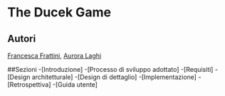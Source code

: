 # The Ducek Game

## Autori

[Francesca Frattini](mailto:francesca.frattini7@studio.unibo.it),
[Aurora Laghi](mailto:aurora.laghi@studio.unibo.it)

##Sezioni
-[Introduzione]
-[Processo di sviluppo adottato]
-[Requisiti]
-[Design architetturale]
-[Design di dettaglio]
-[Implementazione]
-[Retrospettiva]
-[Guida utente]
